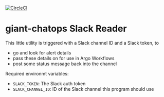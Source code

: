 [![CircleCI](https://circleci.com/gh/giantswarm/giant-chatops-slack-reader.svg?style=shield)](https://circleci.com/gh/giantswarm/giant-chatops-slack-reader)

# giant-chatops Slack Reader

This little utility is triggered with a Slack channel ID and a Slack token,
to

- go and look for alert details
- pass these details on for use in Argo Workflows
- post some status message back into the channel

Required environmt variables:

- `SLACK_TOKEN`: The Slack auth token
- `SLACK_CHANNEL_ID`: ID of the Slack channel this program should use
